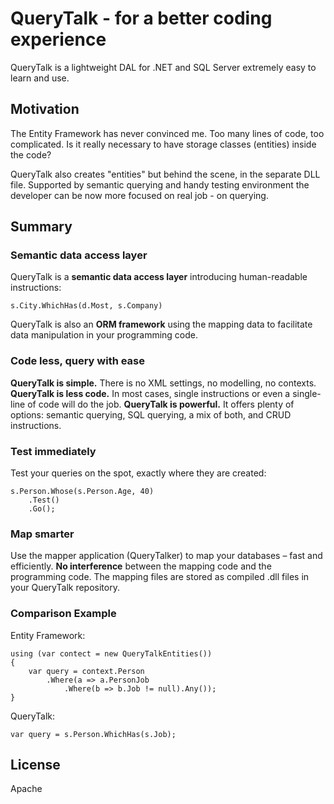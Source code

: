# QueryTalk - for a better coding experience

QueryTalk is a lightweight DAL for .NET and SQL Server extremely easy to learn and use. 

## Motivation

The Entity Framework has never convinced me. Too many lines of code, too complicated. Is it really necessary to have storage classes (entities) inside the code? 

QueryTalk also creates "entities" but behind the scene, in the separate DLL file. Supported by semantic querying and handy testing environment the developer can be now more focused on real job - on querying. 

## Summary

### Semantic data access layer

QueryTalk is a <strong>semantic data access layer</strong> introducing human-readable instructions:

    s.City.WhichHas(d.Most, s.Company)

QueryTalk is also an <strong>ORM framework</strong> using the mapping data to facilitate data manipulation in your programming code. 

### Code less, query with ease

<strong>QueryTalk is simple.</strong> There is no XML settings, no modelling, no contexts. 
<strong>QueryTalk is less code.</strong> In most cases, single instructions or even a single-line of code will do the job. 
<strong>QueryTalk is powerful.</strong> It offers plenty of options: semantic querying, SQL querying, a mix of both, and CRUD instructions.

### Test immediately

Test your queries on the spot, exactly where they are created:

    s.Person.Whose(s.Person.Age, 40)
        .Test()
        .Go();

### Map smarter

Use the mapper application (QueryTalker) to map your databases – fast and efficiently. 
<strong>No interference</strong> between the mapping code and the programming code. 
The mapping files are stored as compiled .dll files in your QueryTalk repository.

### Comparison Example

Entity Framework:

    using (var contect = new QueryTalkEntities()) 
    {
        var query = context.Person
            .Where(a => a.PersonJob
                .Where(b => b.Job != null).Any());
    }

QueryTalk:

    var query = s.Person.WhichHas(s.Job);

## License

Apache





